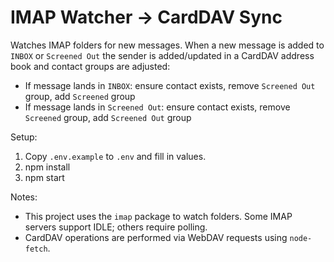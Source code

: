 # IMAP Watcher → CardDAV Sync

Watches IMAP folders for new messages. When a new message is added to `INBOX` or `Screened Out` the sender is added/updated in a CardDAV address book and contact groups are adjusted:

- If message lands in `INBOX`: ensure contact exists, remove `Screened Out` group, add `Screened` group
- If message lands in `Screened Out`: ensure contact exists, remove `Screened` group, add `Screened Out` group

Setup:

1. Copy `.env.example` to `.env` and fill in values.
2. npm install
3. npm start


Notes:
- This project uses the `imap` package to watch folders. Some IMAP servers support IDLE; others require polling.
- CardDAV operations are performed via WebDAV requests using `node-fetch`.
